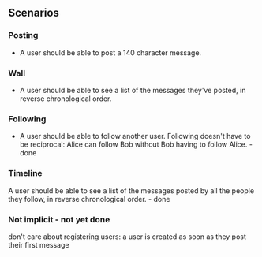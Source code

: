 ## Scenarios
### Posting
* A user should be able to post a 140 character message.

### Wall
* A user should be able to see a list of the messages they've posted, in reverse chronological order. 

### Following
* A user should be able to follow another user. Following doesn't have to be reciprocal: Alice can follow Bob without Bob having to follow Alice. - done

### Timeline
A user should be able to see a list of the messages posted by all the people they follow, in reverse chronological order. - done

### Not implicit - not yet done
don't care about registering users: a user is created as soon as they post their first message